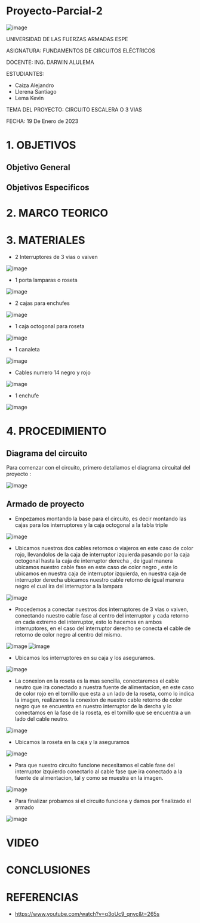 # Proyecto-Parcial-2

![image](https://user-images.githubusercontent.com/116772752/208487145-d0353032-6309-4f57-a2a8-ec74218dba3d.png)

UNIVERSIDAD DE LAS FUERZAS ARMADAS ESPE

ASIGNATURA: FUNDAMENTOS DE CIRCUITOS ELÉCTRICOS

DOCENTE: ING. DARWIN ALULEMA

ESTUDIANTES:

* Caiza Alejandro
* Llerena Santiago 
* Lema Kevin

TEMA DEL PROYECTO: CIRCUITO ESCALERA O 3 VIAS 

FECHA: 19 De Enero de 2023

# 1. OBJETIVOS
## Objetivo General
## Objetivos Especificos 
# 2. MARCO TEORICO 
# 3. MATERIALES
* 2 Interruptores de 3 vias o vaiven 

![image](https://user-images.githubusercontent.com/116832991/213363660-d46e9ae1-d185-4b37-a195-21354d7e0368.png)

* 1 porta lamparas o roseta

![image](https://user-images.githubusercontent.com/116832991/213365873-eb267622-86c7-4ce8-8b92-63999cb3bfbe.png)

* 2 cajas para enchufes

![image](https://user-images.githubusercontent.com/116832991/213365760-6f7d9840-d9bf-4a88-9d55-7f9cf9d96f60.png)


* 1 caja octogonal para roseta

![image](https://user-images.githubusercontent.com/116832991/213365684-ee1a56aa-489d-4856-819a-9ffff5d463ec.png)

* 1 canaleta

![image](https://user-images.githubusercontent.com/116832991/213365611-a5cc2a96-c8f1-465f-b8c7-c4ec9e342acb.png)


* Cables numero 14 negro y rojo

![image](https://user-images.githubusercontent.com/116832991/213365529-ca2e6531-5e5e-4ba8-999b-4524f387f3fd.png)


* 1 enchufe

![image](https://user-images.githubusercontent.com/116832991/213365310-ae203e6e-c83c-4961-9e2d-fcadab4f3ebf.png)


# 4. PROCEDIMIENTO 
## Diagrama del circuito 

Para comenzar con el circuito, primero detallamos el diagrama circuital  del proyecto :

![image](https://user-images.githubusercontent.com/116832991/213377528-bf0afd17-22c4-4984-b5c6-23e4c7180c73.png)

## Armado de proyecto 
* Empezamos montando la base para el circuito, es decir montando las cajas para los interruptores y la caja octogonal a la tabla triple 

![image](https://user-images.githubusercontent.com/116832991/213366358-28751f17-2f5e-41d5-861a-1a169f88b1e3.png)

* Ubicamos nuestros dos cables retornos o viajeros en este caso de color rojo,  llevandolos de la caja de interruptor izquierda pasando por la caja octogonal hasta la caja de interruptor derecha , de igual manera ubicamos nuestro cable fase en este caso de color negro , este lo ubicamos en nuestra caja de interruptor izquierda, en nuestra caja de interruptor derecha ubicamos nuestro cable retorno de igual manera negro el cual ira del interruptor a la lampara 

![image](https://user-images.githubusercontent.com/116832991/213367723-19d987b4-bcd6-4fae-a96d-e02788fc1568.png)

* Procedemos a conectar nuestros dos interruptores de 3 vias o vaiven, conectando nuestro cable fase al centro del interruptor y cada retorno en cada extremo del interruptor, esto lo hacemos en ambos interruptores, en el caso del interruptor derecho se conecta el cable de retorno de color negro al centro del mismo.

![image](https://user-images.githubusercontent.com/116832991/213369146-0e4e35e4-4141-4bc9-b5cc-381bb4005da8.png)
![image](https://user-images.githubusercontent.com/116832991/213368962-00197127-2f3b-4402-8335-61980190c384.png)

* Ubicamos los interruptores en su caja y los aseguramos.

![image](https://user-images.githubusercontent.com/116832991/213369421-c4290e0e-a211-4d46-8722-ed1c6f3e1d7f.png)

* La conexion en la roseta es la mas sencilla, conectaremos el cable neutro que ira conectado a nuestra fuente de alimentacion, en este caso de color rojo en el tornillo que esta a un lado de la roseta, como lo indica la imagen, realizamos la conexion de nuestro cable retorno de color negro que se encuentra en nuestro interruptor de la dercha y lo conectamos en la fase de la roseta, es el tornillo que se encuentra a un lado del cable neutro. 

![image](https://user-images.githubusercontent.com/116832991/213370755-17dd25dc-651d-476c-b64b-52a481360794.png)

* Ubicamos la roseta en la caja y la aseguramos 

![image](https://user-images.githubusercontent.com/116832991/213370902-f4a3693d-7cbf-4e36-a4d2-51e90b413bc3.png)

* Para que nuestro circuito funcione necesitamos el cable fase del interruptor izquierdo conectarlo al cable fase que ira conectado a la fuente de alimentacion, tal y como se muestra en la imagen.

![image](https://user-images.githubusercontent.com/116832991/213371514-35fb0abc-ac90-4407-91eb-d9ed5d426e9c.png)

* Para finalizar probamos si el circuito funciona y damos por finalizado el armado 

![image](https://user-images.githubusercontent.com/116832991/213372316-7fd1008c-98a3-47e6-b00d-d6148a3c950e.png)

# VIDEO
# CONCLUSIONES 
# REFERENCIAS
* https://www.youtube.com/watch?v=q3oUc9_qnyc&t=265s

